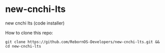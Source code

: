 # new-cnchi-lts
new cnchi lts (code installer)

How to clone this repo:

```
git clone https://github.com/RebornOS-Developers/new-cnchi-lts.git && cd new-cnchi-lts
```

